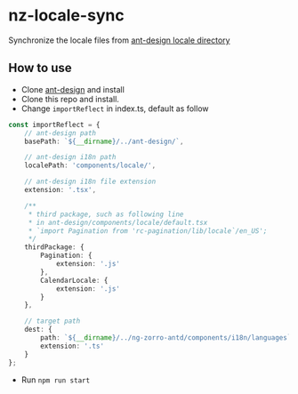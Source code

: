 # nz-locale-sync
Synchronize the locale files from [ant-design locale directory](https://github.com/ant-design/ant-design/tree/master/components/locale)

## How to use
- Clone [ant-design](https://github.com/ant-design/ant-design.git) and install
- Clone this repo and install.
- Change `importReflect` in index.ts, default as follow
```ts
const importReflect = {
    // ant-design path
    basePath: `${__dirname}/../ant-design/`,

    // ant-design i18n path
    localePath: 'components/locale/',

    // ant-design i18n file extension
    extension: '.tsx',

    /**
     * third package, such as following line
     * in ant-design/components/locale/default.tsx
     * `import Pagination from 'rc-pagination/lib/locale`/en_US';
     */
    thirdPackage: {
        Pagination: {
            extension: '.js'
        },
        CalendarLocale: {
            extension: '.js'
        }
    },

    // target path
    dest: {
        path: `${__dirname}/../ng-zorro-antd/components/i18n/languages`,
        extension: '.ts'
    }
};

```
- Run `npm run start`
